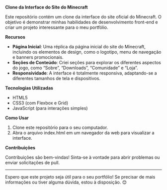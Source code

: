 **Clone da Interface do Site do Minecraft**

Este repositório contém um clone da interface do site oficial do Minecraft. O objetivo é demonstrar minhas habilidades de desenvolvimento front-end e criar um projeto interessante para o meu portfólio.

**Recursos**

- **Página Inicial**: Uma réplica da página inicial do site do Minecraft, incluindo os elementos de design, como o logotipo, menu de navegação e banners promocionais.
- **Seções de Conteúdo**: Criei seções para explorar os diferentes aspectos do jogo, como “Sobre”, “Downloads”, “Comunidade” e “Loja”.
- **Responsividade**: A interface é totalmente responsiva, adaptando-se a diferentes tamanhos de tela e dispositivos.

**Tecnologias Utilizadas**

- HTML5
- CSS3 (com Flexbox e Grid)
- JavaScript (para interações simples)

**Como Usar**

1. Clone este repositório para o seu computador.
1. Abra o arquivo index.html em um navegador da web para visualizar a interface.

**Contribuições**

Contribuições são bem-vindas! Sinta-se à vontade para abrir problemas ou enviar solicitações de pull.

-----
Espero que este projeto seja útil para o seu portfólio! Se precisar de mais informações ou tiver alguma dúvida, estou à disposição. 😊

